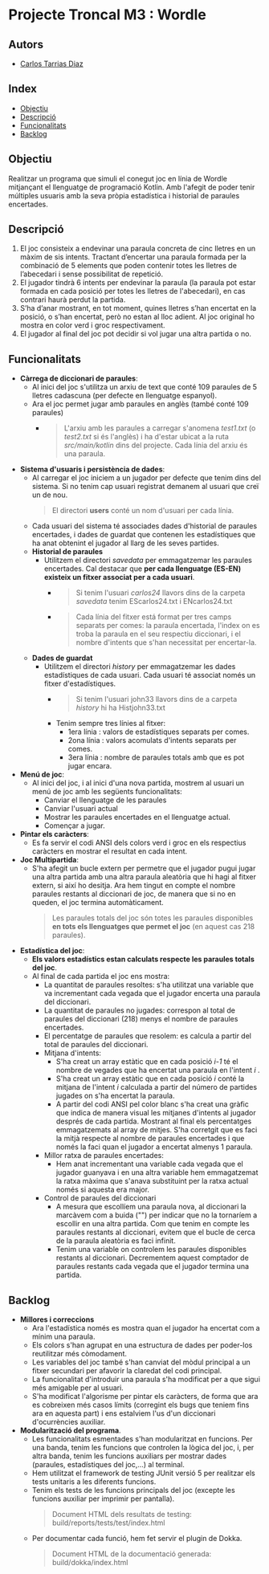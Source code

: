 # Projecte Troncal M3 : Wordle
## Autors
- [Carlos Tarrias Diaz](https://gitlab.com/carlos.tarrias.7e6)

## Index
- [Objectiu](#objectiu) 
- [Descripció](#descripció)
- [Funcionalitats](#funcionalitats)
- [Backlog](#backlog)

## Objectiu 
Realitzar un programa que simuli el conegut joc en línia de Wordle mitjançant el llenguatge de programació Kotlin. Amb l'afegit de poder tenir múltiples usuaris amb la seva pròpia estadística 
i historial de paraules encertades.

## Descripció
1. El joc consisteix a endevinar una paraula concreta de cinc lletres en un màxim de sis intents. Tractant d’encertar una paraula formada per la combinació de 5 elements que poden contenir 
totes les lletres de l’abecedari i sense possibilitat de repetició.  
2. El jugador tindrà 6 intents per endevinar la paraula (la paraula pot estar formada en cada posició per totes les lletres de l'abecedari), en cas contrari haurà perdut la partida.
3. S’ha d’anar mostrant, en tot moment, quines lletres s’han encertat en la posició, o s’han encertat, però no estan al lloc adient.
   Al joc original ho mostra en color verd i groc respectivament.
4. El jugador al final del joc pot decidir si vol jugar una altra partida o no.
## Funcionalitats

- **Càrrega de diccionari de paraules**: 
  - Al inici del joc s'utilitza un arxiu de text
    que conté 109 paraules de 5 lletres cadascuna (per defecte en llenguatge espanyol).
  - Ara el joc permet jugar amb paraules en anglès (també conté 109 paraules)
      - > L'arxiu amb les paraules a carregar s'anomena _test1.txt_ (o _test2.txt_ si és l'anglès) i ha d'estar ubicat a la ruta _src/main/kotlin_ dins del projecte. Cada línia del arxiu és una paraula.
- **Sistema d'usuaris i persistència de dades**:
  - Al carregar el joc iniciem a un jugador per defecte que tenim dins del sistema. Si no tenim cap usuari registrat demanem al usuari que 
  creï un de nou. 
    > El directori __users__ conté un nom d'usuari per cada línia.
  - Cada usuari del sistema té associades dades d'historial de paraules encertades, i dades de guardat que contenen les estadístiques 
  que ha anat obtenint el jugador al llarg de les seves partides.  
  - **Historial de paraules** 
    - Utilitzem el directori _savedata_ per emmagatzemar les paraules encertades. Cal destacar que **per cada llenguatge (ES-EN) 
    existeix un fitxer associat per a cada usuari**. 
      - > Si tenim l'usuari _carlos24_ llavors dins de la carpeta _savedata_ tenim EScarlos24.txt i ENcarlos24.txt  
      - > Cada línia del fitxer está format per tres camps separats per comes: la paraula encertada, l'index on es troba 
      la paraula en el seu respectiu diccionari, i el nombre d'intents que s'han necessitat per encertar-la.
  - **Dades de guardat**
    - Utilitzem el directori _history_ per emmagatzemar les dades estadístiques de cada usuari. Cada usuari té associat només 
    un fitxer d'estadístiques.
      - > Si tenim l'usuari john33 llavors dins de a carpeta _history_ hi ha Histjohn33.txt
      - Tenim sempre tres línies al fitxer:
          - 1era línia : valors de estadístiques separats per comes.
          - 2ona línia : valors acomulats d'intents separats per comes.
          - 3era línia : nombre de paraules totals amb que es pot jugar encara.
- **Menú de joc**:
   - Al inici del joc, i al inici d'una nova partida, mostrem al usuari un menú de joc amb les següents funcionalitats:
     - Canviar el llenguatge de les paraules
     - Canviar l'usuari actual
     - Mostrar les paraules encertades en el llenguatge actual.
     - Començar a jugar.
- **Pintar els caràcters**: 
  - Es fa servir el codi ANSI dels colors verd 
    i groc en els respectius caràcters en mostrar el resultat en cada intent.   
- **Joc Multipartida**:
  - S'ha afegit un bucle extern per permetre que el jugador pugui jugar una altra partida amb una altra paraula
  aleatòria que hi hagi al fitxer extern, si així ho desitja. Ara hem tingut en compte el nombre paraules restants al diccionari
  de joc, de manera que si no en queden, el joc termina automàticament.
      > Les paraules totals del joc són totes les paraules disponibles **en tots els llenguatges que permet el joc** (en aquest cas 218 paraules).  
- **Estadística del joc**:
  - **Els valors estadístics estan calculats respecte les paraules totals del joc**. 
  - Al final de cada partida el joc ens mostra:
    - La quantitat de paraules resoltes: s'ha utilitzat una variable que va incrementant cada vegada que el jugador 
    encerta una paraula del diccionari.
    - La quantitat de paraules no jugades: correspon al total de paraules del diccionari (218) menys el nombre de paraules
    encertades.
    - El percentatge de paraules que resolem: es calcula a partir del total de paraules del diccionari.
    - Mitjana d'intents:
      - S'ha creat un array estàtic que en cada posició _i-1_ té el nombre de vegades que ha encertat una paraula
      en l'intent _i_ .
      - S'ha creat un array estàtic que en cada posició _i_ conté la mitjana de l'intent _i_ calculada a partir del número de partides
      jugades on s'ha encertat la paraula.
      - A partir del codi ANSI pel color blanc s'ha creat una gràfic que indica de manera visual les
      mitjanes d'intents al jugador després de cada partida. Mostrant al final els percentatges emmagatzemats
      al array de mitjes. S'ha corretgit que es faci la mitjà respecte al nombre de paraules encertades i que només la faci
      quan el jugador a encertat almenys 1 paraula.
    - Millor ratxa de paraules encertades:
      - Hem anat incrementant una variable cada vegada que el jugador guanyava i en una altra variable 
      hem emmagatzemat la ratxa màxima que s'anava substituint per la ratxa actual només si aquesta 
      era major.
    - Control de paraules del diccionari
      - A mesura que escollíem una paraula nova, al diccionari la marcàvem com a buida ("") per indicar
      que no la tornaríem a escollir en una altra partida. Com que tenim en compte les paraules restants al diccionari,
      evitem que el bucle de cerca de la paraula aleatòria es faci infinit.
      - Tenim una variable on controlem les paraules disponibles restants al diccionari. Decrementem aquest 
      comptador de paraules restants cada vegada que el jugador termina una partida.

## Backlog
  - **Millores i correccions**
    - Ara l'estadística només es mostra quan el jugador ha encertat com a mínim una paraula.
    - Els colors s'han agrupat en una estructura de dades per poder-los reutilitzar més còmodament.
    - Les variables del joc també s'han canviat del mòdul principal a un fitxer secundari per afavorir la claredat del codi principal. 
    - La funcionalitat d'introduir una paraula s'ha modificat per a que sigui més amigable per al usuari.
    - S'ha modificat l'algorisme per pintar els caràcters, de forma que ara es cobreixen més casos límits (corregint els bugs que teniem fins ara en aquesta part) i ens estalviem l'us d'un diccionari d'ocurrències auxiliar.
  - **Modularització del programa**.
    - Les funcionalitats esmentades s'han modularitzat en funcions. Per una banda, tenim les funcions que controlen la lògica
    del joc, i, per altra banda, tenim les funcions auxiliars per mostrar dades (paraules, estadístiques del joc,...) al terminal.
    - Hem utilitzat el framework de testing JUnit versió 5 per realitzar els tests unitaris a les diferents funcions.
    - Tenim els tests de les funcions principals del joc (excepte les funcions auxiliar per imprimir per pantalla).
      >Document HTML dels resultats de testing: build/reports/tests/test/index.html  
    - Per documentar cada funció, hem fet servir el plugin de Dokka.
      >Document HTML de la documentació generada: build/dokka/index.html